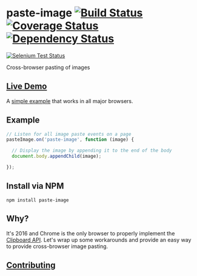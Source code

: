 paste-image [![Build Status](https://travis-ci.org/redgeoff/paste-image.svg)](https://travis-ci.org/redgeoff/paste-image) [![Coverage Status](https://coveralls.io/repos/redgeoff/paste-image/badge.svg?branch=master&service=github)](https://coveralls.io/github/redgeoff/paste-image?branch=master) [![Dependency Status](https://david-dm.org/redgeoff/paste-image.svg)](https://david-dm.org/redgeoff/paste-image)
===
[![Selenium Test Status](https://saucelabs.com/browser-matrix/paste-image-user.svg)](https://saucelabs.com/u/paste-image-user)

Cross-browser pasting of images


[Live Demo](http://redgeoff.github.io/paste-image/examples)
---
A [simple example](http://redgeoff.github.io/paste-image/examples) that works in all major browsers.


Example
---

```js
// Listen for all image paste events on a page
pasteImage.on('paste-image', function (image) {

  // Display the image by appending it to the end of the body
  document.body.appendChild(image);

});
```


Install via NPM
---

    npm install paste-image


Why?
---

It's 2016 and Chrome is the only browser to properly implement the [Clipboard API](https://www.w3.org/TR/clipboard-apis). Let's wrap up some workarounds and provide an easy way to provide cross-browser image pasting.


[Contributing](CONTRIBUTING.md)
---
